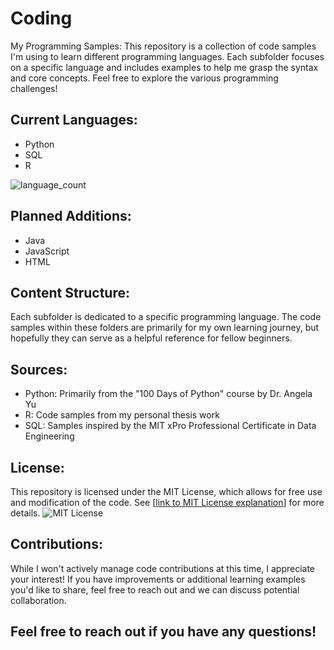 # Coding
My Programming Samples:  This repository is a collection of code samples I'm using to learn different programming languages. Each subfolder focuses on a specific language and includes examples to help me grasp the syntax and core concepts.  Feel free to explore the various programming challenges!

## Current Languages:

* Python
* SQL
* R

![language_count](https://img.shields.io/github/languages/top/kenwalsh16/Coding)

## Planned Additions:

* Java
* JavaScript
* HTML

## Content Structure:

Each subfolder is dedicated to a specific programming language. The code samples within these folders are primarily for my own learning journey, but hopefully they can serve as a helpful reference for fellow beginners.

## Sources:

* Python: Primarily from the "100 Days of Python" course by Dr. Angela Yu
* R:  Code samples from my personal thesis work
* SQL: Samples inspired by the MIT xPro Professional Certificate in Data Engineering

## License:

This repository is licensed under the MIT License, which allows for free use and modification of the code. See [[link to MIT License explanation](https://opensource.org/license/mit)] for more details.
![MIT License](https://img.shields.io/badge/License-MIT-yellow.svg)

## Contributions:

While I won't actively manage code contributions at this time, I appreciate your interest! If you have improvements or additional learning examples you'd like to share, feel free to reach out and we can discuss potential collaboration. 

## Feel free to reach out if you have any questions!
